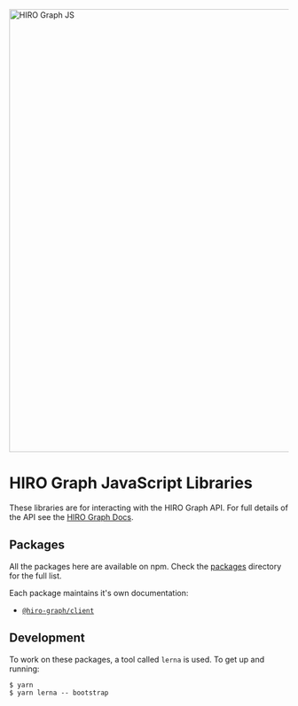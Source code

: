 <img src="https://github.com/arago/hiro-graph-js/blob/master/logo.png" alt="HIRO Graph JS" width="800px" />

# HIRO Graph JavaScript Libraries 

These libraries are for interacting with the HIRO Graph API. For full details of the API see the [HIRO Graph Docs](https://docs.hiro.arago.co/hiro/current/developer/hiro-graph-api/).

## Packages

All the packages here are available on npm. Check the [packages](packages/) directory for the full list.

Each package maintains it's own documentation:

- [`@hiro-graph/client`](/packages/hiro-graph-client/)

## Development

To work on these packages, a tool called `lerna` is used. To get up and running:

```
$ yarn
$ yarn lerna -- bootstrap
```
